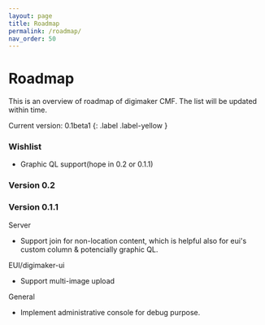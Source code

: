 ```yaml
---
layout: page
title: Roadmap
permalink: /roadmap/
nav_order: 50
---
```


# Roadmap
This is an overview of roadmap of digimaker CMF. The list will be updated within time.

Current version:
0.1beta1
{: .label .label-yellow }

### Wishlist
- Graphic QL support(hope in 0.2 or 0.1.1)

### Version 0.2

### Version 0.1.1
Server
- Support join for non-location content, which is helpful also for eui's custom column & potencially graphic QL.

EUI/digimaker-ui
- Support multi-image upload

General
- Implement administrative console for debug purpose.
